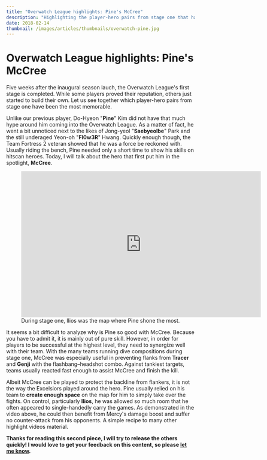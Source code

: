 ```yaml
---
title: "Overwatch League highlights: Pine's McCree"
description: "Highlighting the player-hero pairs from stage one that have been the most memorable. In this edition: Pine's McCree."
date: 2018-02-14
thumbnail: /images/articles/thumbnails/overwatch-pine.jpg
---
```


# Overwatch League highlights: Pine's McCree

Five weeks after the inaugural season lauch, the Overwatch League's first stage is completed. While some players proved their reputation, others just started to build their own. Let us see together which player-hero pairs from stage one have been the most memorable.

Unlike our previous player, Do-Hyeon "**Pine**" Kim did not have that much hype around him coming into the Overwatch League. As a matter of fact, he went a bit unnoticed next to the likes of Jong-yeol "**Saebyeolbe**" Park and the still underaged Yeon-oh "**Fl0w3R**" Hwang. Quickly enough though, the Team Fortress 2 veteran showed that he was a force be reckoned with. Usually riding the bench, Pine needed only a short time to show his skills on hitscan heroes. Today, I will talk about the hero that first put him in the spotlight, **McCree**.

<figure>
    <iframe
        src="https://clips.twitch.tv/embed?clip=InnocentFilthyWatercressYouDontSay&autoplay=false&tt_medium=clips_embed&parent=laurentcazanove.com"
        frameborder="0" 
        allowfullscreen="true" 
        height="390" 
        width="640"
    ></iframe>
    <figcaption>
        During stage one, Ilios was the map where Pine shone the most.
    </figcaption>
</figure>

It seems a bit difficult to analyze why is Pine so good with McCree. Because you have to admit it, it is mainly out of pure skill. However, in order for players to be successful at the highest level, they need to synergize well with their team. With the many teams running dive compositions during stage one, McCree was especially useful in preventing flanks from **Tracer** and **Genji** with the flashbang–headshot combo. Against tankiest targets, teams usually reacted fast enough to assist McCree and finish the kill.

Albeit McCree can be played to protect the backline from flankers, it is not the way the Excelsiors played around the hero. Pine usually relied on his team to **create enough space** on the map for him to simply take over the fights. On control, particularly **Ilios**, he was allowed so much room that he often appeared to single-handedly carry the games. As demonstrated in the video above, he could then benefit from Mercy's damage boost and suffer no counter-attack from his opponents. A simple recipe to many other highlight videos material.

<Highlight player="Pine" hero="McCree" team-acronym="NYE" twitch-url="https://www.twitch.tv/tf2pine" youtube-url="https://www.youtube.com/user/owpine" twitter-url="https://twitter.com/tf2pine" facebook-url="https://www.facebook.com/tf2pine" :expand-default="true">
    <template v-slot:default>
        <ul class="pl-2 list-disc">
            <li>Won all its 5 games on Ilios only losing 1 round</li>
            <li>Subbed in 2 times to play only this hero</li>
            <li>23% pick rate during stage one</li>
        </ul>
    </template>
    <template v-slot:details>
        <div class="text-gray-600 leading-normal">
        Do-Hyeon "<strong>Pine</strong>" Kim (South Korea) is currently playing DPS for New York Excelsior. He previously played in APEX for both LW teams, Red and Blue.
        </div>
    </template>
    <template v-slot:source>
        Source: Blizzard and Winston's Lab
    </template>
</Highlight>

**Thanks for reading this second piece, I will try to release the others quickly! I would love to get your feedback on this content, so please <a href="https://twitter.com/intent/tweet?text=@lau_cazanove%20I%20just%20read%20your%20article,%20it%20was%20great!%20#OWL2018" target="_blank">let me know</a>.**
